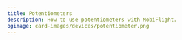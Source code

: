 ```yaml
---
title: Potentiometers
description: How to use potentiometers with MobiFlight.
ogimage: card-images/devices/potentiometer.png
---
```

